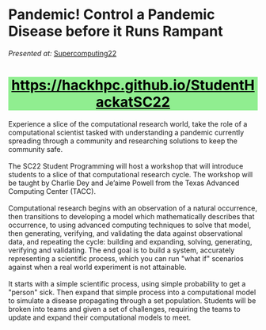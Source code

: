 # Pandemic! Control a Pandemic Disease before it Runs Rampant

  _Presented at:_ [Supercomputing22](https://sc22.supercomputing.org/presentation/?id=misc102&sess=sess302)

<h1 style="background:lightgreen;  text-align: center;">  <a href="https://hackhpc.github.io/StudentHackatSC22" style="color: black;"> https://hackhpc.github.io/StudentHackatSC22</a> </h1>

  Experience a slice of the computational research world, take the role of a computational scientist tasked with understanding 
  a pandemic currently spreading through a community and researching solutions to keep the community safe.
  <br><br>
  The SC22 Student Programming will host a workshop that will introduce students to a slice of that computational research cycle. 
  The workshop will be taught by Charlie Dey and Je’aime Powell from the Texas Advanced Computing Center (TACC).
  <br><br>
  Computational research begins with an observation of a natural occurrence, then transitions to developing a model which 
  mathematically describes that occurrence, to using advanced computing techniques to solve that model, then generating, 
  verifying, and validating the data against observational data, and repeating the cycle: building and expanding, solving, 
  generating, verifying and validating. The end goal is to build a system, accurately representing a scientific process, 
  which you can run "what if" scenarios against when a real world experiment is not attainable.
  <br><br>
  It starts with a simple scientific process, using simple probability to get a "person" sick. Then expand that simple process 
  into a computational model to simulate a disease propagating through a set population. Students will be broken into teams 
  and given a set of challenges, requiring the teams to update and expand their computational models to meet.